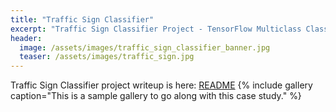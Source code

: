 ```yaml
---
title: "Traffic Sign Classifier"
excerpt: "Traffic Sign Classifier Project - TensorFlow Multiclass Classifier to Classify Traffic Sign Images"
header:
  image: /assets/images/traffic_sign_classifier_banner.jpg
  teaser: /assets/images/traffic_sign.jpg
---
```


Traffic Sign Classifier project writeup is here: [README](https://github.com/scollins83/CarND-LaneLines-P1/blob/dev/writeup.md)
{% include gallery caption="This is a sample gallery to go along with this case study." %}
